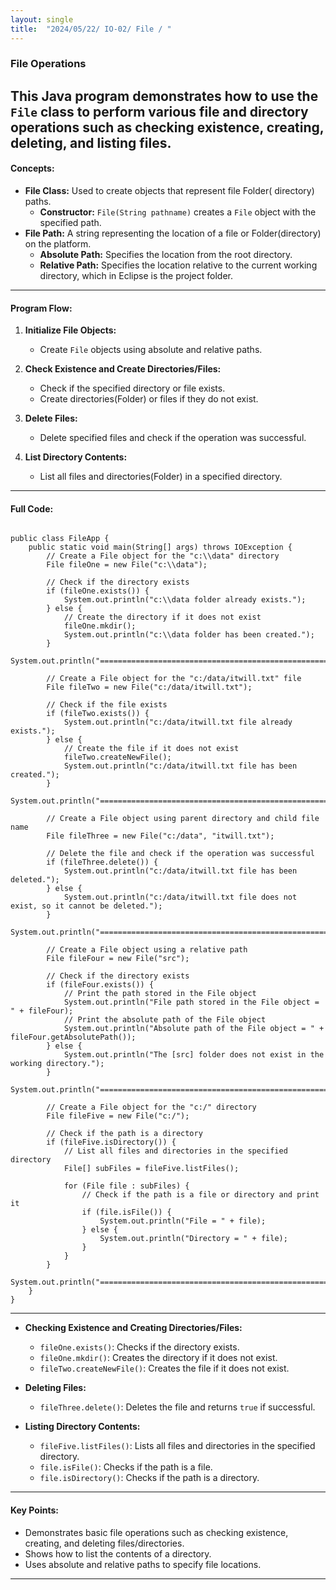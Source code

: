 ```yaml
---
layout: single
title:  "2024/05/22/ IO-02/ File / "
---
```


### File Operations 

This Java program demonstrates how to use the `File` class to perform various file and directory operations such as checking existence, creating, deleting, and listing files.
---

#### Concepts:
- **File Class:** Used to create objects that represent file Folder( directory) paths.
  - **Constructor:** `File(String pathname)` creates a `File` object with the specified path.
- **File Path:** A string representing the location of a file or Folder(directory) on the platform.
  - **Absolute Path:** Specifies the location from the root directory.
  - **Relative Path:** Specifies the location relative to the current working directory, which in Eclipse is the project folder.

---

#### Program Flow:
1. **Initialize File Objects:**
   - Create `File` objects using absolute and relative paths.

2. **Check Existence and Create Directories/Files:**
   - Check if the specified directory or file exists.
   - Create directories(Folder) or files if they do not exist.

3. **Delete Files:**
   - Delete specified files and check if the operation was successful.

4. **List Directory Contents:**
   - List all files and directories(Folder) in a specified directory.

---

#### Full Code:

```

public class FileApp {
    public static void main(String[] args) throws IOException {
        // Create a File object for the "c:\\data" directory
        File fileOne = new File("c:\\data");

        // Check if the directory exists
        if (fileOne.exists()) {
            System.out.println("c:\\data folder already exists.");
        } else {
            // Create the directory if it does not exist
            fileOne.mkdir();
            System.out.println("c:\\data folder has been created.");
        }
        System.out.println("==============================================================");

        // Create a File object for the "c:/data/itwill.txt" file
        File fileTwo = new File("c:/data/itwill.txt");

        // Check if the file exists
        if (fileTwo.exists()) {
            System.out.println("c:/data/itwill.txt file already exists.");
        } else {
            // Create the file if it does not exist
            fileTwo.createNewFile();
            System.out.println("c:/data/itwill.txt file has been created.");
        }
        System.out.println("==============================================================");

        // Create a File object using parent directory and child file name
        File fileThree = new File("c:/data", "itwill.txt");

        // Delete the file and check if the operation was successful
        if (fileThree.delete()) {
            System.out.println("c:/data/itwill.txt file has been deleted.");
        } else {
            System.out.println("c:/data/itwill.txt file does not exist, so it cannot be deleted.");
        }
        System.out.println("==============================================================");

        // Create a File object using a relative path
        File fileFour = new File("src");

        // Check if the directory exists
        if (fileFour.exists()) {
            // Print the path stored in the File object
            System.out.println("File path stored in the File object = " + fileFour);
            // Print the absolute path of the File object
            System.out.println("Absolute path of the File object = " + fileFour.getAbsolutePath());
        } else {
            System.out.println("The [src] folder does not exist in the working directory.");
        }
        System.out.println("==============================================================");

        // Create a File object for the "c:/" directory
        File fileFive = new File("c:/");

        // Check if the path is a directory
        if (fileFive.isDirectory()) {
            // List all files and directories in the specified directory
            File[] subFiles = fileFive.listFiles();

            for (File file : subFiles) {
                // Check if the path is a file or directory and print it
                if (file.isFile()) {
                    System.out.println("File = " + file);
                } else {
                    System.out.println("Directory = " + file);
                }
            }
        }
        System.out.println("==============================================================");
    }
}
```

---

- **Checking Existence and Creating Directories/Files:**
  - `fileOne.exists()`: Checks if the directory exists.
  - `fileOne.mkdir()`: Creates the directory if it does not exist.
  - `fileTwo.createNewFile()`: Creates the file if it does not exist.

- **Deleting Files:**
  - `fileThree.delete()`: Deletes the file and returns `true` if successful.

- **Listing Directory Contents:**
  - `fileFive.listFiles()`: Lists all files and directories in the specified directory.
  - `file.isFile()`: Checks if the path is a file.
  - `file.isDirectory()`: Checks if the path is a directory.

---

#### Key Points:
- Demonstrates basic file operations such as checking existence, creating, and deleting files/directories.
- Shows how to list the contents of a directory.
- Uses absolute and relative paths to specify file locations.

---

